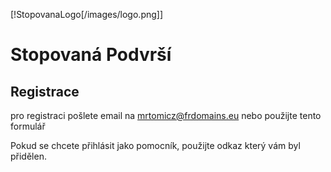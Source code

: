 [!StopovanaLogo[/images/logo.png]]

# Stopovaná Podvrší

## Registrace

pro registraci pošlete email na mrtomicz@frdomains.eu nebo použijte tento formulář



Pokud se chcete přihlásit jako pomocník, použijte odkaz který vám byl přidělen.